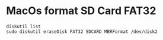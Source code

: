 # MacOs format SD Card FAT32

```shell
diskutil list
sudo diskutil eraseDisk FAT32 SDCARD MBRFormat /dev/disk2
```